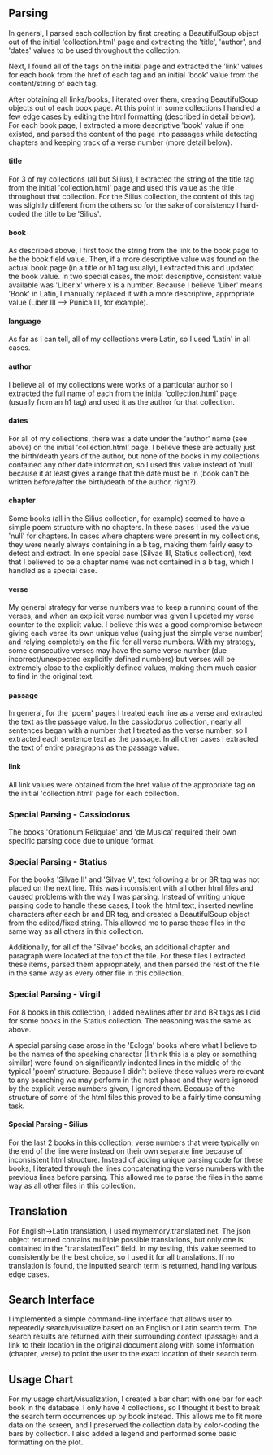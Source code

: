 ## Parsing

In general, I parsed each collection by first creating a BeautifulSoup object out of the initial 
'collection.html' page and extracting the 'title', 'author', and 'dates' values to be used throughout the collection.

Next, I found all of the <a> tags on the initial page and extracted the 'link' values for each book from the href
of each tag and an initial 'book' value from the content/string of each tag.

After obtaining all links/books, I iterated over them, creating BeautifulSoup objects out of each book page. At this
point in some collections I handled a few edge cases by editing the html formatting (described in detail below). For 
each book page, I extracted a more descriptive 'book' value if one existed, and parsed the content of the page into
passages while detecting chapters and keeping track of a verse number (more detail below).

#### title

For 3 of my collections (all but Silius), I extracted the string of the title tag from the initial 
'collection.html' page and used this value as the title throughout that collection. For the Silius
collection, the content of this tag was slightly different from the others so for the sake of consistency
I hard-coded the title to be 'Silius'.

#### book

As described above, I first took the string from the link to the book page to be the book field value. Then, 
if a more descriptive value was found on the actual book page (in a title or h1 tag usually), I extracted
this and updated the book value. In two special cases, the most descriptive, consistent value available was 
'Liber x' where x is a number. Because I believe 'Liber' means 'Book' in Latin, I manually replaced it with a
more descriptive, appropriate value (Liber III --> Punica III, for example).

#### language

As far as I can tell, all of my collections were Latin, so I used 'Latin' in all cases. 

#### author

I believe all of my collections were works of a particular author so I extracted the full name of each from
the initial 'collection.html' page (usually from an h1 tag) and used it as the author for that collection. 

#### dates

For all of my collections, there was a date under the 'author' name (see above) on the initial 
'collection.html' page. I believe these are actually just the birth/death years of the author, but none of 
the books in my collections contained any other date information, so I used this value instead of 'null'
because it at least gives a range that the date must be in (book can't be written before/after the birth/death
of the author, right?).   

#### chapter

Some books (all in the Silius collection, for example) seemed to have a simple poem structure with no chapters.
In these cases I used the value 'null' for chapters. In cases where chapters were present in my collections, 
they were nearly always containing in a b tag, making them fairly easy to detect and extract. In one special 
case (Silvae III, Statius collection), text that I believed to be a chapter name was not contained in a b tag,
which I handled as a special case.

#### verse

My general strategy for verse numbers was to keep a running count of the verses, and when an explicit verse number 
was given I updated my verse counter to the explicit value. I believe this was a good compromise between giving each
verse its own unique value (using just the simple verse number) and relying completely on the file for all verse
numbers. With my strategy, some consecutive verses may have the same verse number (due incorrect/unexpected explicitly
defined numbers) but verses will be extremely close to the explicitly defined values, making them much easier to find
in the original text.  

#### passage

In general, for the 'poem' pages I treated each line as a verse and extracted the text as the passage value. In 
the cassiodorus collection, nearly all sentences began with a number that I treated as the verse number, so I
extracted each sentence text as the passage. In all other cases I extracted the text of entire paragraphs as the 
passage value.

#### link

All link values were obtained from the href value of the appropriate <a> tag on the initial 'collection.html' page
for each collection.


### Special Parsing - Cassiodorus

The books 'Orationum Reliquiae' and 'de Musica' required their own specific parsing code due to unique format.


### Special Parsing - Statius

For the books 'Silvae II' and 'Silvae V', text following a br or BR tag was not placed on the next line. This was
inconsistent with all other html files and caused problems with the way I was parsing. Instead of writing unique parsing
code to handle these cases, I took the html text, inserted newline characters after each br and BR tag, and created
a BeautifulSoup object from the edited/fixed string. This allowed me to parse these files in the same way as all others
in this collection.

Additionally, for all of the 'Silvae' books, an additional chapter and paragraph were located at the top of the file. For
these files I extracted these items, parsed them appropriately, and then parsed the rest of the file in the same way as 
every other file in this collection. 


### Special Parsing - Virgil

For 8 books in this collection, I added newlines after br and BR tags as I did for some books in the Statius collection.
The reasoning was the same as above.

A special parsing case arose in the 'Ecloga' books where what I believe to be the names of the speaking character (I think
this is a play or something similar) were found on significantly indented lines in the middle of the typical 'poem' structure.
Because I didn't believe these values were relevant to any searching we may perform in the next phase and they were
ignored by the explicit verse numbers given, I ignored them. Because of the structure of some of the html files this proved 
to be a fairly time consuming task. 


#### Special Parsing - Silius

For the last 2 books in this collection, verse numbers that were typically on the end of the line were instead on their own
separate line because of inconsistent html structure. Instead of adding unique parsing code for these books, I iterated through
the lines concatenating the verse numbers with the previous lines before parsing. This allowed me to parse the files in the same
way as all other files in this collection.


## Translation

For English->Latin translation, I used mymemory.translated.net. The json object returned contains multiple possible translations, 
but only one is contained in the "translatedText" field. In my testing, this value seemed to consistently be the best choice, so 
I used it for all translations. If no translation is found, the inputted search term is returned, handling various edge cases.


## Search Interface

I implemented a simple command-line interface that allows user to repeatedly search/visualize based on an English or Latin search term.
The search results are returned with their surrounding context (passage) and a link to their location in the original document along 
with some information (chapter, verse) to point the user to the exact location of their search term.


## Usage Chart

For my usage chart/visualization, I created a bar chart with one bar for each book in the database. I only have 4 collections, so 
I thought it best to break the search term occurrences up by book instead. This allows me to fit more data on the screen, and I preserved
the collection data by color-coding the bars by collection. I also added a legend and performed some basic formatting on the plot.


